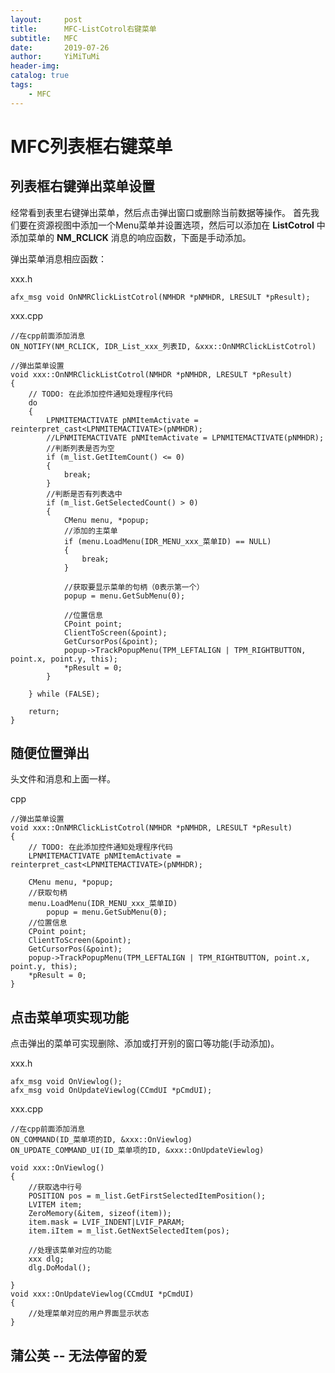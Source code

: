 ```yaml
---
layout:     post
title:      MFC-ListCotrol右键菜单
subtitle:   MFC
date:       2019-07-26
author:     YiMiTuMi
header-img: 
catalog: true
tags:
    - MFC
---
```


# MFC列表框右键菜单

## 列表框右键弹出菜单设置

经常看到表里右键弹出菜单，然后点击弹出窗口或删除当前数据等操作。
首先我们要在资源视图中添加一个Menu菜单并设置选项，然后可以添加在 **ListCotrol** 中添加菜单的 **NM_RCLICK** 消息的响应函数，下面是手动添加。

弹出菜单消息相应函数：

   xxx.h

	afx_msg void OnNMRClickListCotrol(NMHDR *pNMHDR, LRESULT *pResult);

   xxx.cpp
	
	//在cpp前面添加消息
	ON_NOTIFY(NM_RCLICK, IDR_List_xxx_列表ID, &xxx::OnNMRClickListCotrol)

	//弹出菜单设置
	void xxx::OnNMRClickListCotrol(NMHDR *pNMHDR, LRESULT *pResult)
	{
		// TODO: 在此添加控件通知处理程序代码
		do 
		{
			LPNMITEMACTIVATE pNMItemActivate = reinterpret_cast<LPNMITEMACTIVATE>(pNMHDR);
			//LPNMITEMACTIVATE pNMItemActivate = LPNMITEMACTIVATE(pNMHDR);
			//判断列表是否为空
			if (m_list.GetItemCount() <= 0)
			{
				break;
			}
			//判断是否有列表选中
			if (m_list.GetSelectedCount() > 0)
			{
				CMenu menu, *popup;
				//添加的主菜单
				if (menu.LoadMenu(IDR_MENU_xxx_菜单ID) == NULL)
				{
					break;
				}

				//获取要显示菜单的句柄（0表示第一个）
				popup = menu.GetSubMenu(0);

				//位置信息
				CPoint point;
				ClientToScreen(&point);
				GetCursorPos(&point);
				popup->TrackPopupMenu(TPM_LEFTALIGN | TPM_RIGHTBUTTON, point.x, point.y, this);
				*pResult = 0;
			}
	
		} while (FALSE);

		return;
	}

## 随便位置弹出

头文件和消息和上面一样。

   cpp
   
	//弹出菜单设置
	void xxx::OnNMRClickListCotrol(NMHDR *pNMHDR, LRESULT *pResult)
	{
		// TODO: 在此添加控件通知处理程序代码
		LPNMITEMACTIVATE pNMItemActivate = reinterpret_cast<LPNMITEMACTIVATE>(pNMHDR);

		CMenu menu, *popup;
		//获取句柄
		menu.LoadMenu(IDR_MENU_xxx_菜单ID)
			popup = menu.GetSubMenu(0);
		//位置信息
		CPoint point;
		ClientToScreen(&point);
		GetCursorPos(&point);
		popup->TrackPopupMenu(TPM_LEFTALIGN | TPM_RIGHTBUTTON, point.x, point.y, this);
		*pResult = 0;
	}

## 点击菜单项实现功能

点击弹出的菜单可实现删除、添加或打开别的窗口等功能(手动添加)。

   xxx.h

	afx_msg void OnViewlog();
	afx_msg void OnUpdateViewlog(CCmdUI *pCmdUI);

   xxx.cpp

 
	//在cpp前面添加消息
	ON_COMMAND(ID_菜单项的ID, &xxx::OnViewlog)
	ON_UPDATE_COMMAND_UI(ID_菜单项的ID, &xxx::OnUpdateViewlog)
		
	void xxx::OnViewlog()
	{
		//获取选中行号
		POSITION pos = m_list.GetFirstSelectedItemPosition();
		LVITEM item;
		ZeroMemory(&item, sizeof(item));
		item.mask = LVIF_INDENT|LVIF_PARAM;
		item.iItem = m_list.GetNextSelectedItem(pos);
		
		//处理该菜单对应的功能
		xxx dlg;
		dlg.DoModal();
	
	}
	void xxx::OnUpdateViewlog(CCmdUI *pCmdUI)
	{
		//处理菜单对应的用户界面显示状态
	}

## 蒲公英 -- 无法停留的爱
